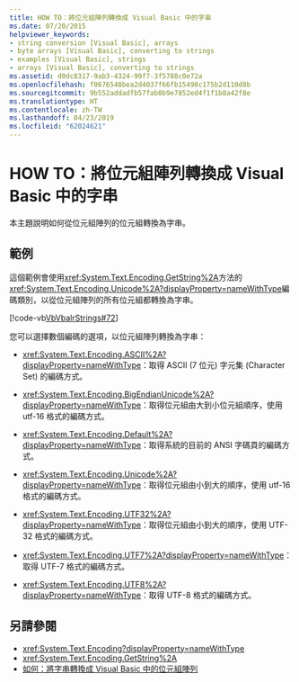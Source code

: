 ```yaml
---
title: HOW TO：將位元組陣列轉換成 Visual Basic 中的字串
ms.date: 07/20/2015
helpviewer_keywords:
- string conversion [Visual Basic], arrays
- byte arrays [Visual Basic], converting to strings
- examples [Visual Basic], strings
- arrays [Visual Basic], converting to strings
ms.assetid: d0dc8317-9ab3-4324-99f7-3f5788c0e72a
ms.openlocfilehash: f0676548bea2d4037f66fb15498c175b2d110d8b
ms.sourcegitcommit: 9b552addadfb57fab0b9e7852ed4f1f1b8a42f8e
ms.translationtype: HT
ms.contentlocale: zh-TW
ms.lasthandoff: 04/23/2019
ms.locfileid: "62024621"
---
```

# <a name="how-to-convert-an-array-of-bytes-into-a-string-in-visual-basic"></a>HOW TO：將位元組陣列轉換成 Visual Basic 中的字串
本主題說明如何從位元組陣列的位元組轉換為字串。  
  
## <a name="example"></a>範例  
 這個範例會使用<xref:System.Text.Encoding.GetString%2A>方法的<xref:System.Text.Encoding.Unicode%2A?displayProperty=nameWithType>編碼類別，以從位元組陣列的所有位元組都轉換為字串。  
  
 [!code-vb[VbVbalrStrings#72](~/samples/snippets/visualbasic/VS_Snippets_VBCSharp/VbVbalrStrings/VB/Class2.vb#72)]  
  
 您可以選擇數個編碼的選項，以位元組陣列轉換為字串：  
  
- <xref:System.Text.Encoding.ASCII%2A?displayProperty=nameWithType>：取得 ASCII (7 位元) 字元集 (Character Set) 的編碼方式。  
  
- <xref:System.Text.Encoding.BigEndianUnicode%2A?displayProperty=nameWithType>：取得位元組由大到小位元組順序，使用 utf-16 格式的編碼方式。  
  
- <xref:System.Text.Encoding.Default%2A?displayProperty=nameWithType>：取得系統的目前的 ANSI 字碼頁的編碼方式。  
  
- <xref:System.Text.Encoding.Unicode%2A?displayProperty=nameWithType>：取得位元組由小到大的順序，使用 utf-16 格式的編碼方式。  
  
- <xref:System.Text.Encoding.UTF32%2A?displayProperty=nameWithType>：取得位元組由小到大的順序，使用 UTF-32 格式的編碼方式。  
  
- <xref:System.Text.Encoding.UTF7%2A?displayProperty=nameWithType>：取得 UTF-7 格式的編碼方式。  
  
- <xref:System.Text.Encoding.UTF8%2A?displayProperty=nameWithType>：取得 UTF-8 格式的編碼方式。  
  
## <a name="see-also"></a>另請參閱

- <xref:System.Text.Encoding?displayProperty=nameWithType>
- <xref:System.Text.Encoding.GetString%2A>
- [如何：將字串轉換成 Visual Basic 中的位元組陣列](../../../../visual-basic/programming-guide/language-features/strings/how-to-convert-strings-into-an-array-of-bytes.md)
